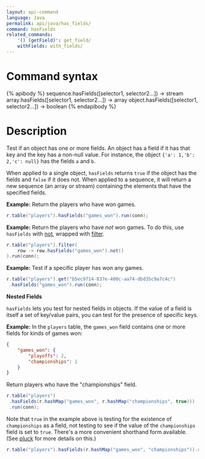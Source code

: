 ```yaml
---
layout: api-command
language: Java
permalink: api/java/has_fields/
command: hasFields
related_commands:
    '() (getField)': get_field/
    withFields: with_fields/
---
```


# Command syntax #

{% apibody %}
sequence.hasFields([selector1, selector2...]) &rarr; stream
array.hasFields([selector1, selector2...]) &rarr; array
object.hasFields([selector1, selector2...]) &rarr; boolean
{% endapibody %}

# Description #

Test if an object has one or more fields. An object has a field if it has that key and the key has a non-null value. For instance, the object `{'a': 1,'b': 2,'c': null}` has the fields `a` and `b`.

When applied to a single object, `hasFields` returns `true` if the object has the fields and `false` if it does not. When applied to a sequence, it will return a new sequence (an array or stream) containing the elements that have the specified fields.

__Example:__ Return the players who have won games.

```java
r.table("players").hasFields("games_won").run(conn);
```

__Example:__ Return the players who have *not* won games. To do this, use `hasFields` with [not](/api/java/not), wrapped with [filter](/api/java/filter).

```java
r.table("players").filter(
    row -> row.hasFields("games_won").not()
).run(conn);
```

__Example:__ Test if a specific player has won any games.

```java
r.table("players").get("b5ec9714-837e-400c-aa74-dbd35c9a7c4c")
 .hasFields("games_won").run(conn);
```

**Nested Fields**

`hasFields` lets you test for nested fields in objects. If the value of a field is itself a set of key/value pairs, you can test for the presence of specific keys.

__Example:__ In the `players` table, the `games_won` field contains one or more fields for kinds of games won:

```json
{
    "games_won": {
        "playoffs": 2,
        "championships": 1
    }
}
```

Return players who have the "championships" field.

```java
r.table("players")
 .hasFields(r.hashMap("games_won", r.hashMap("championships", true)))
 .run(conn);
```

Note that `true` in the example above is testing for the existence of `championships` as a field, not testing to see if the value of the `championships` field is set to `true`. There's a more convenient shorthand form available. (See [pluck](/api/java/pluck) for more details on this.)

```java
r.table("players").hasFields(r.hashMap("games_won", "championships")).run(conn);
```
